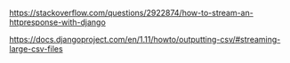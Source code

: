 
https://stackoverflow.com/questions/2922874/how-to-stream-an-httpresponse-with-django

https://docs.djangoproject.com/en/1.11/howto/outputting-csv/#streaming-large-csv-files


